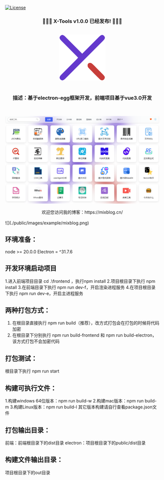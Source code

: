 [![License](https://img.shields.io/badge/License-Apache-blue.svg)](https://gitee.com/dromara/electron-egg/blob/master/LICENSE)

<div align=center>
<h3>🎉🎉🎉 X-Tools v1.0.0 已经发布! 🎉🎉🎉</h3>
</div>
<br>
<div align=center>
<img src="./public/images/example/logo.png" width="150" height="150" />
</div>
<br>
<div align=center>
<h3><strong>描述：基于electron-egg框架开发，前端项目基于vue3.0开发</strong></h3>
</div>
<br>

![](./public/images/example/X-Tools1.png) 
<br>

<div align=center>
欢迎您访问我的博客：https://mixblog.cn/ 
</div>
<br>
![](./public/images/example/mixblog.png)

## 环境准备：
node >= 20.0.0
Electron = ^31.7.6

## 开发环境启动项目
1.进入前端项目目录 cd .\frontend ，执行npm install
2.项目根目录下执行 npm install
3.在前端目录下执行 npm run dev-f，开启渲染进程服务
4.在项目根目录下执行 npm run dev-e，开启主进程服务

## 两种打包方式：
1. 在根目录直接执行 npm run build（推荐），改方式打包会在打包的时候将代码加密
2. 在根目录下分别执行 npm run build-frontend 和 npm run build-electron，该方式打包不会加密代码

## 打包测试：
根目录下执行 npm run start

## 构建可执行文件：
1.构建windows 64位版本：npm run build-w
2.构建mac版本：npm run build-m
3.构建Linux版本：npm run build-l
其它版本构建请自行查看package.json文件

## 打包输出目录：
前端：前端根目录下的dist目录
electron：项目根目录下的public/dist目录

## 构建文件输出目录：
项目根目录下的out目录